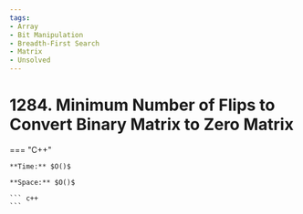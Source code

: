 ```yaml
---
tags:
- Array
- Bit Manipulation
- Breadth-First Search
- Matrix
- Unsolved
---
```



# 1284. Minimum Number of Flips to Convert Binary Matrix to Zero Matrix

=== "C++"

    **Time:** $O()$

    **Space:** $O()$

    ``` c++
    ```